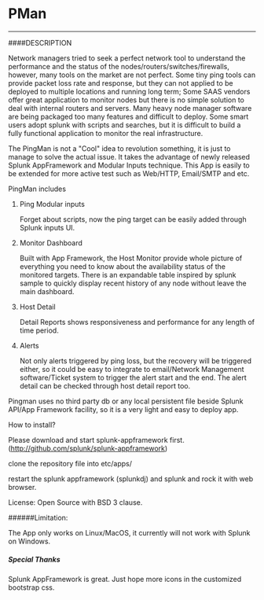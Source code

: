 PMan
=======


---------

####DESCRIPTION


Network managers tried to seek a perfect network tool to understand the performance and the status of the nodes/routers/switches/firewalls, however, many tools on the market are not perfect. Some tiny ping tools can provide packet loss rate and response, but they can not applied to be deployed to multiple locations and running long term; Some SAAS vendors offer great application to monitor nodes but there is no simple solution to deal with internal routers and servers.  Many heavy node manager software are being packaged too many features and difficult to deploy. Some smart users adopt splunk with scripts and searches, but it is difficult to build a fully functional application to monitor the real infrastructure.

The PingMan is not a "Cool" idea to revolution something, it is just to manage to solve the actual issue. It takes the advantage of newly released Splunk AppFramework and Modular Inputs technique. This App is easily to be extended for more active test such as Web/HTTP, Email/SMTP and etc. 

PingMan includes

1. Ping Modular inputs

   Forget about scripts, now the ping target can be easily added through Splunk inputs UI.
   
2. Monitor Dashboard 

   Built with App Framework, the Host Monitor provide whole picture of everything you need to know about the availability status of the monitored targets.
   There is an expandable table inspired by splunk sample to quickly display recent history of any node without leave the main dashboard.
   
3. Host Detail 

   Detail Reports shows responsiveness and performance for any length of time period.
   
4. Alerts

   Not only alerts triggered by ping loss, but the recovery will be triggered either, so it could be easy to integrate to email/Network Management software/Ticket system to trigger the alert start and the end. The alert detail can be checked through host detail report too.

Pingman uses no third party db or any local persistent file beside Splunk API/App Framework facility, so it is a very light and easy to deploy app.



How to install?

Please download and start splunk-appframework first. (http://github.com/splunk/splunk-appframework) 

clone the repository file into etc/apps/

restart the splunk appframework (splunkdj) and splunk and rock it with web browser.

License: Open Source with BSD 3 clause. 


######Limitation:

The App only works on Linux/MacOS, it currently will not work with Splunk on Windows.    


##### Special Thanks

Splunk AppFramework is great.   Just hope more icons in the customized bootstrap css.





